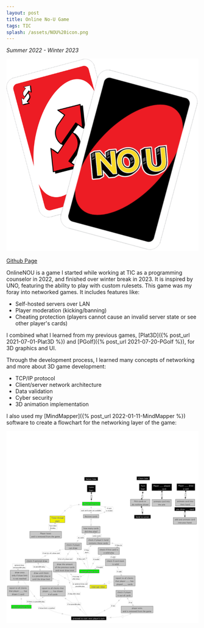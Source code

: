 ```yaml
---
layout: post
title: Online No-U Game
tags: TIC
splash: /assets/NOU%20icon.png
---
```


*Summer 2022 - Winter 2023*

![](/assets/NOU%20icon.png)

[Github Page](https://github.com/shua5115/OnlineNOU)

OnlineNOU is a game I started while working at TIC as a programming counselor in 2022, and finished over winter break in 2023.
It is inspired by UNO, featuring the ability to play with custom rulesets.
This game was my foray into networked games. It includes features like:
- Self-hosted servers over LAN
- Player moderation (kicking/banning)
- Cheating protection (players cannot cause an invalid server state or see other player's cards)

I combined what I learned from my previous games, [Plat3D]({% post_url 2021-07-01-Plat3D %}) and [PGolf]({% post_url 2021-07-20-PGolf %}),
for 3D graphics and UI.

Through the development process, I learned many concepts of networking and more about 3D game development:
- TCP/IP protocol
- Client/server network architecture
- Data validation
- Cyber security
- 3D animation implementation

I also used my [MindMapper]({% post_url 2022-01-11-MindMapper %}) software to create a flowchart for the networking layer of the game:

![](/assets/uno%20game%20flowchart.png)